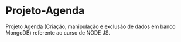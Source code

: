 # Projeto-Agenda
Projeto Agenda (Criação, manipulação e exclusão de dados em banco MongoDB) referente ao curso de NODE JS.
